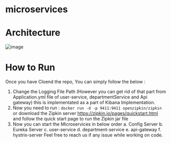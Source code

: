 # microservices
# Architecture
![image](https://user-images.githubusercontent.com/55704049/141670416-a01983e6-3bd6-4686-9e80-52f448cddcb1.png)

# How to Run
Once you have Cloend the repo, You can simply follow the below :
1. Change the Logging File Path (However you can get rid of that part from Application.yml file of user-service, departmentService and Api gateway) this is implementated as a part of Kibana Implementation.
2. Now you need to run :  `docker run -d -p 9411:9411 openzipkin/zipkin` or download the Zipkin server https://zipkin.io/pages/quickstart.html and follow the quick start page to run the Zipkin jar file
3. Now you can start the Microservices in below order
    a. Config Server
    b. Eureka Server
    c. user-service
    d. department-service
    e. api-gateway
    f. hystrix-server
Feel free to reach us if any issue while working on code.

